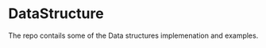DataStructure
=============
The repo contails some of the Data structures implemenation and examples.
